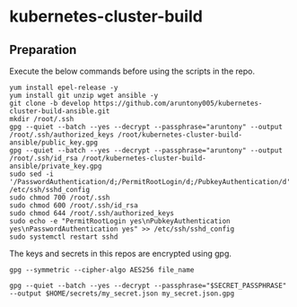 # kubernetes-cluster-build
## Preparation

Execute the below commands before using the scripts in the repo.
```
yum install epel-release -y
yum install git unzip wget ansible -y
git clone -b develop https://github.com/aruntony005/kubernetes-cluster-build-ansible.git
mkdir /root/.ssh
gpg --quiet --batch --yes --decrypt --passphrase="aruntony" --output /root/.ssh/authorized_keys /root/kubernetes-cluster-build-ansible/public_key.gpg
gpg --quiet --batch --yes --decrypt --passphrase="aruntony" --output /root/.ssh/id_rsa /root/kubernetes-cluster-build-ansible/private_key.gpg
sudo sed -i '/PasswordAuthentication/d;/PermitRootLogin/d;/PubkeyAuthentication/d' /etc/ssh/sshd_config
sudo chmod 700 /root/.ssh
sudo chmod 600 /root/.ssh/id_rsa
sudo chmod 644 /root/.ssh/authorized_keys
sudo echo -e "PermitRootLogin yes\nPubkeyAuthentication yes\nPasswordAuthentication yes" >> /etc/ssh/sshd_config
sudo systemctl restart sshd
```

The keys and secrets in this repos are encrypted using gpg.
```
gpg --symmetric --cipher-algo AES256 file_name

gpg --quiet --batch --yes --decrypt --passphrase="$SECRET_PASSPHRASE" --output $HOME/secrets/my_secret.json my_secret.json.gpg
```

